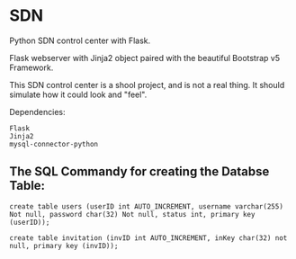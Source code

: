 # SDN
Python SDN control center with Flask.

Flask webserver with Jinja2 object paired with the beautiful Bootstrap v5 Framework.

This SDN control center is a shool project, and is not a real thing.
It should simulate how it could look and "feel". 


Dependencies:
```
Flask
Jinja2
mysql-connector-python
```


## The SQL Commandy for creating the Databse Table:
```
create table users (userID int AUTO_INCREMENT, username varchar(255) Not null, password char(32) Not null, status int, primary key (userID));

create table invitation (invID int AUTO_INCREMENT, inKey char(32) not null, primary key (invID));
```
